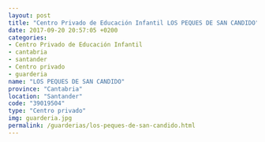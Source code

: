```yaml
---
layout: post
title: "Centro Privado de Educación Infantil LOS PEQUES DE SAN CANDIDO"
date: 2017-09-20 20:57:05 +0200
categories:
- Centro Privado de Educación Infantil
- cantabria
- santander
- Centro privado
- guarderia
name: "LOS PEQUES DE SAN CANDIDO"
province: "Cantabria"
location: "Santander"
code: "39019504"
type: "Centro privado"
img: guarderia.jpg
permalink: /guarderias/los-peques-de-san-candido.html
---
```

